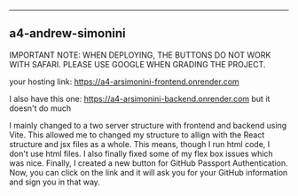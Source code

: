 
---

## a4-andrew-simonini

IMPORTANT NOTE: WHEN DEPLOYING, THE BUTTONS DO NOT WORK WITH SAFARI.
PLEASE USE GOOGLE WHEN GRADING THE PROJECT.

your hosting link: https://a4-arsimonini-frontend.onrender.com


I also have this one: https://a4-arsimonini-backend.onrender.com
but it doesn't do much


I mainly changed to a two server structure with frontend and backend using Vite. This allowed me to changed
my structure to allign with the React structure and jsx files as a whole. This means, though I run html
code, I don't use html files. I also finally fixed some of my flex box issues which was nice. Finally,
I created a new button for GitHub Passport Authentication. Now, you can click on the link and it will
ask you for your GitHub information and sign you in that way.